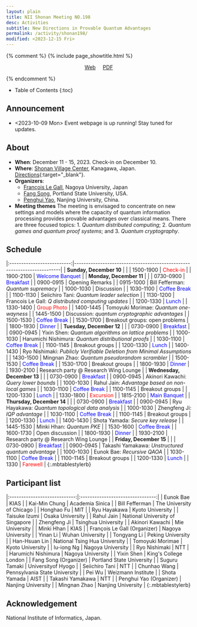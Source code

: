 ```yaml
---
layout: plain
title: NII Shonan Meeting NO.198 
desc: Activities
subtitle: New Directions in Provable Quantum Advantages
permalink: /activity/shonan198/
modified: <2023-12-15 Fri>
---
```


{% comment %}
{% include page_showtitle.html %}
<p style="text-align: center;"><a href="{{base}}/activity/shonan198/">Web</a>  &nbsp; &nbsp; <a href="{{base}}/activity/w17qpdx/qpdxposter.pdf">PDF</a></p> 
{% endcomment %}

* Table of Contents
{:toc}

## Announcement
*  <2023-10-09 Mon> Event webpage is up running! Stay tuned for updates. 

## About
*   **When**: December 11 - 15, 2023. Check-in on December 10. 
*   **Where**: [Shonan Village Center](https://www.shonan-village.co.jp/eng/), Kanagawa, Japan. [Directions](https://www.shonan-village.co.jp/eng/access/){:target="_blank"}. 
*   **Organizers**: 
    * [François Le Gall](http://www.francoislegall.com/), Nagoya University, Japan
    * [Fang Song](http://www.fangsong.info), Portland State
      University, USA.
    * [Penghui Yao](http://penghuiyao.info/), Nanjing University, China. 
*  **Meeting themes** The meeting is envisaged to concentrate on new
   settings and models where the capacity of quantum information
   processing provides provable advantages over classical means. There
   are three focused topics: 1. _Quantum distributed
   computing_; 2. _Quantum games and quantum proof systems_;
   and 3. _Quantum cryptography_.



## Schedule

|:--------------------------:|------------------------------------------------------------------------|
| **Sunday, December 10**    |                                                                        |
| 1500-1900                  | <span style="color: red;">Check-in</span>                              |
| 1900-2100                  | <span style="color: blue;">Welcome Banquet</span>                      |
| **Monday, December 11**    |                                                                        |
| 0730-0900                  | <span style="color: blue;">Breakfast</span>                            |
| 0900-0915                  | Opening Remarks                                                        |
| 0915-1000                  | Bill Fefferman: _Quantum supremacy_                                    |
| 1000-1030                  | Discussion                                                             |
| 1030-1100                  | <span style="color: blue;">Coffee Break</span>                         |
| 1100-1130                  | Seiichiro Tani: _Quantum leader selection_                             |
| 1130-1200                  | Francois Le Gall: _Q distributed computing updates_                    |
| 1200-1330                  | <span style="color: blue;">Lunch</span>                                |
| 1330-1400                  | <span style="color: red;">Group Photo</span>                           |
| 1400-1445                  | Tomoyuki Morimae: _Quantum one-wayness_                                |
| 1445-1500                  | Discussion: _quantum cryptographic advantages_                         |
| 1500-1530                  | <span style="color: blue;">Coffee Break</span>                         |
| 1530-1700                  | Breakout groups: open problems                                         |
| 1800-1930                  | <span style="color: blue;">Dinner</span>                               |
| **Tuesday, December 12**   |                                                                        |
| 0730-0900                  | <span style="color: blue;">Breakfast</span>                            |
| 0900-0945                  | Yixin Shen: _Quantum algorithms on lattice problems_                   |
| 1000-1030                  | Harumichi Nishimura: _Quantum distributional proofs_                   |
| 1030-1100                  | <span style="color: blue;">Coffee Break</span>                         |
| 1100-1145                  | Breakout groups                                                        |
| 1200-1330                  | <span style="color: blue;">Lunch</span>                                |
| 1400-1430                  | Ryo Nishimaki: _Publicly Verifiable Deletion from Minimal Assumptions_ |
| 1430-1500                  | Mingnan Zhao: _Quantum pseudorandom scrambler_                         |
| 1500-1530                  | <span style="color: blue;">Coffee Break</span>                         |
| 1530-1700                  | Breakout groups                                                        |
| 1800-1930                  | <span style="color: blue;">Dinner</span>                               |
| 1930-2100                  | Research party @ Research Wing Lounge                                  |
| **Wednesday, December 13** |                                                                        |
| 0730-0900                  | <span style="color: blue;">Breakfast</span>                            |
| 0900-0945                  | Akinori Kawachi: _Query lower bounds_                                  |
| 1000-1030                  | Rahul Jain: _Advantage based on non-local games_                       |
| 1030-1100                  | <span style="color: blue;">Coffee Break</span>                         |
| 1100-1145                  | Breakout groups                                                        |
| 1200-1330                  | <span style="color: blue;">Lunch</span>                                |
| 1330-1800                  | <span style="color: red;">Excursion</span>                             |
| 1815-2100                  | <span style="color: blue;">Main Banquet</span>                         |
| **Thursday, December 14**  |                                                                        |
| 0730-0900                  | <span style="color: blue;">Breakfast</span>                            |
| 0900-0945                  | Ryu Hayakawa: _Quantum topological data analysis_                      |
| 1000-1030                  | Zhengfeng Ji: _IQP advantage_                                          |
| 1030-1100                  | <span style="color: blue;">Coffee Break</span>                         |
| 1100-1145                  | Breakout groups                                                        |
| 1200-1330                  | <span style="color: blue;">Lunch</span>                                |
| 1400-1430                  | Shota Yamada: _Secure key release_                                     |
| 1445-1530                  | Minki Hhan: _Quantum PKE_                                              |
| 1530-1600                  | <span style="color: blue;">Coffee Break</span>                         |
| 1600-1730                  | Open discussion                                                        |
| 1800-1930                  | <span style="color: blue;">Dinner</span>                               |
| 1930-2100                  | Research party @ Research Wing Lounge                                  |
| **Friday, December 15**    |                                                                        |
| 0730-0900                  | <span style="color: blue;">Breakfast</span>                            |
| 0900-0945                  | Takashi Yamakawa: _Unstructured quantum advantage_                     |
| 1000-1030                  | Eunok Bae: _Recursive QAOA_                                                                   |
| 1030-1100                  | <span style="color: blue;">Coffee Break</span>                         |
| 1100-1145                  | Breakout groups                                                        |
| 1200-1330                  | <span style="color: blue;">Lunch</span>                                |
| 1330                       | <span style="color: red;">Farewell</span>                              |
{:.mbtablestylerb}

## Participant list

|:----------------------------:|:--------------------------------:|
| Eunok Bae                    | KIAS                             |
| Kai-Min Chung                | Academia Sinica                  |
| Bill Fefferman               | The University of Chicago        |
| Honghao Fu                   | MIT                              |
| Ryu Hayakawa                 | Kyoto University                 |
| Taisuke Izumi                | Osaka University                 |
| Rahul Jain                   | National University of Singapore |
| Zhengfeng Ji                 | Tsinghua University              |
| Akinori Kawachi              | Mie University                   |
| Minki Hhan                   | KIAS                             |
| François Le Gall (Organizer) | Nagoya University                |
| Yinan Li                     | Wuhan University                 |
| Tongyang Li                  | Peking University                |
| Han-Hsuan Lin                | National Tsing Hua University    |
| Tomoyuki Morimae             | Kyoto University                 |
| Iu-iong Ng                   | Nagoya University                |
| Ryo  Nishimaki               | NTT                              |
| Harumichi Nishimura          | Nagoya University                |
| Yixin Shen                   | King's College London            |
| Fang Song (Organizer)        | Portland State University        |
| Suguru Tamaki                | Universityof Hyogo               |
| Seiichiro Tani               | NTT                              |
| Chunhao Wang                 | Pennsylvania State University    |
| Pei Wu                       | Weizmann Institute               |
| Shota Yamada                 | AIST                             |
| Takashi Yamakawa             | NTT                              |
| Penghui Yao (Organizer)      | Nanjing University               |
| Mingnan Zhao                 | Nanjing University               |
{:.mbtablestylerb}

## Acknowledgement

National Institute of Informatics, Japan.

